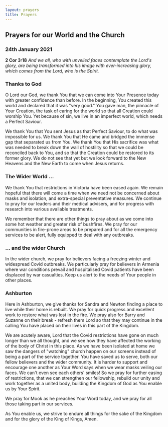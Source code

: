 ```yaml
---
layout: prayers
title: Prayers
---
```

## Prayers for our World and the Church 

### 24th January 2021 

__2 Cor 3:18__ _And we all, who with unveiled faces contemplate the Lord's glory, are being transformed into his image with ever-increasing glory, which comes from the Lord, who is the Spirit._

### Thanks to God
O Lord our God, we thank You  that we can come into Your Presence today with greater confidence than before. In the beginning, You created this world and declared that it was "very good." You gave man, the pinnacle of Your Creation, the task of caring for the world so that all Creation could worship You. Yet because of sin, we live in an imperfect world, which needs a Perfect Saviour.

We thank You that You sent Jesus as that Perfect Saviour, to do what was impossible for us. We thank You that He came and bridged the immense gap that separated us from You. We thank You that His sacrifice was what was needed to break down the wall of hostility so that we could be reconciled back to You, and so that the Creation could be restored to its former glory. We do not see that yet but we look forward to the New Heavens and the New Earth to come when Jesus returns.

### The Wider World ... ### 
We thank You that restrictions in Victoria have been eased again. We remain hopeful that there will come a time when we need not be concerned about masks and isolation, and extra-special preventative measures. We continue to pray for our leaders and their medical advisers, and for progress with research into various available treatments.

We remember that there are other things to pray about as we come into some hot weather and greater risk of bushfires. We pray for our communities in fire-prone areas to be prepared and for all the emergency services to be alert, fully equipped to deal with any outbreaks.

### ... and the wider Church ###
In the wider church, we pray for believers facing a freezing winter and widespread Covid outbreaks. We particularly pray for believers in Armenia where war conditions prevail and hospitalised Covid patients have been displaced by war casualties. Keep us alert to the needs of Your people in other places.

### Ashburton
Here in Ashburton, we give thanks for Sandra and Newton finding a place to live while their home is rebuilt. We pray for quick progress and excellent work to restore what was lost in the fire. 
We pray also for Barry and Suzanne on their break - refresh them Lord so that they may continue in the calling You have placed on their lives in this part of the Kingdom.

We are acutely aware, Lord that the Covid restrictions have gone on much longer than we all thought, and we see how they have affected the working of the body of Christ in this place. As we have been isolated at home we saw the dangers of "watching" church happen on our screens instead of being a part of the service together. You have saved us to serve, both our fellow believers and the wider community. It is harder to support and encourage one another as Your Word says when we wear masks veiling our faces. We can't even see each others' smiles!  So we pray for further easing of restrictions, that we can strengthen our fellowship, rebuild our unity and work together as a united body, building the Kingdom of God as You enable us by Your Spirit.

We pray for Mook as he preaches Your Word today, and we pray for all those taking part in our services. 

As You enable us, we strive to endure all things for the sake of the Kingdom and for the glory of the King of Kings, Amen.